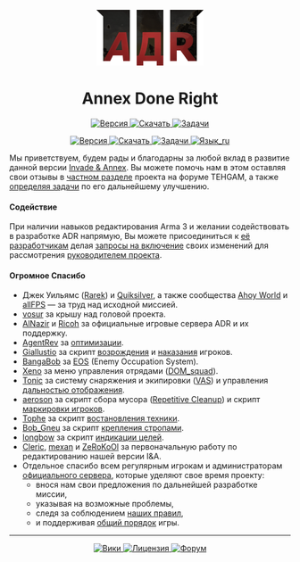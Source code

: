 <p align="center">
  <a href="https://github.com/TEHGAM/ADR">
    <img src="https://raw.githubusercontent.com/Tourorist/TPS/master/rw2/adr-logo-03.png"
         width="192"
         alt="Annex Done Right" />
  </a>
</p>
<h1 align="center">Annex Done Right</h1>
<p align="center">
  <a href="https://github.com/TEHGAM/ADR/wiki/ADR:-История">
    <img src="http://img.shields.io/badge/Версия-3.4.5-blue.svg?style=flat"
         alt="Версия" />
  </a>
  <a href="https://github.com/TEHGAM/ADR/raw/master/Annex_Done_Right.Altis.pbo">
    <img src="http://img.shields.io/badge/Скачать-1.13_МБ-green.svg?style=flat"
         alt="Скачать" />
  </a>
  <a href="https://github.com/TEHGAM/ADR/issues">
    <img src="http://img.shields.io/github/issues-raw/TEHGAM/ADR.svg?label=Задачи&style=flat"
         alt="Задачи" />
  </a>
</p>
<p align="center">
  <a href="https://github.com/TEHGAM/ADR/wiki/ADR:-История">
    <img src="http://img.shields.io/badge/Версия-3.4.9-blue.svg?style=flat"
         alt="Версия" />
  </a>
  <a href="https://github.com/TEHGAM/ADR/blob/master/Annex_Done_Right_3_4_9.Altis.pbo">
    <img src="http://img.shields.io/badge/Скачать-1.23_МБ-green.svg?style=flat"
         alt="Скачать" />
  </a>
  <a href="https://github.com/TEHGAM/ADR/issues">
    <img src="http://img.shields.io/github/issues-raw/TEHGAM/ADR.svg?label=Задачи&style=flat"
         alt="Задачи" />
  </a>
  <a href=""><img src="http://img.shields.io/badge/Язык-RU-red.svg?style=flat" 
         alt="Язык_ru" />
  </a>
</p>
<p>
  Мы приветствуем, будем рады и благодарны за любой вклад в развитие данной версии <a href="https://bitbucket.org/ahoyworld/aw-i-a-2">Invade &amp; Annex</a>. Вы можете помочь нам в этом оставляя свои отзывы в <a href="http://www.tehgam.com/viewforum.php?f=36">частном разделе</a> проекта на форуме TEHGAM, а также <a href="https://github.com/TEHGAM/ADR/issues">определяя задачи</a> по его дальнейшему улучшению.
</p>
<h4>Содействие</h4>
<p>
  При наличии навыков редактирования Arma 3 и желании содействовать в разработке ADR напрямую, Вы можете присоединиться к <a href="https://github.com/TEHGAM/ADR/graphs/contributors">её разработчикам</a> делая <a href="https://github.com/TEHGAM/ADR/pulls?q=is%3Apr+is%3Aclosed">запросы на включение</a> своих изменений для рассмотрения <a href="https://github.com/tym32167">руководителем проекта</a>.
</p>
<h4>Огромное Спасибо</h4>
<ul>
  <li>
    Джек Уильямс (<a href="https://bitbucket.org/Rarek">Rarek</a>) и <a href="http://forums.bistudio.com/member.php?111918-MDCCLXXVI">Quiksilver</a>, а также сообщества <a href="http://www.ahoyworld.co.uk/">Ahoy World</a> и <a href="http://allfps.com.au/">allFPS</a> — за труд над исходной миссией.
  </li>
  <li>
    <a href="https://github.com/vosur">vosur</a> за крышу над головой проекта.
  </li>
  <li>
    <a href="https://github.com/AlNazir">AlNazir</a> и <a href="http://www.tehgam.com/memberlist.php?mode=viewprofile&u=63">Ricoh</a> за официальные игровые сервера ADR и их поддержку.
  </li>
  <li>
    <a href="https://github.com/AgentRev">AgentRev</a> за <a href="https://github.com/TEHGAM/ADR/blob/master/Annex_Done_Right.Altis/scripts/fpsFix/vehicleManager.sqf">оптимизации</a>.
  </li>
  <li>
    <a href="http://www.giallustio.altervista.org/">Giallustio</a> за скрипт <a href="http://www.armaholic.com/page.php?id=18955">возрождения</a> и <a href="http://www.armaholic.com/page.php?id=19099">наказания</a> игроков.
  </li>
  <li>
    <a href="http://forums.bistudio.com/member.php?91717-BangaBob">BangaBob</a> за <a href="http://www.armaholic.com/page.php?id=20262">EOS</a> (Enemy Occupation System).
  </li>
  <li>
    <a href="http://dev.withsix.com/users/22">Xeno</a> за меню управления отрядами (<a href="https://github.com/TEHGAM/ADR/blob/master/Annex_Done_Right.Altis/scripts/DOM_squad">DOM_squad</a>).
  </li>
  <li>
    <a href="http://forums.bistudio.com/member.php?75622-Tonic-_-">Tonic</a> за систему снаряжения и экипировки (<a href="http://www.armaholic.com/page.php?id=19134">VAS</a>) и управления <a href="http://www.armaholic.com/page.php?id=19751">дальностью отображения</a>.
  </li>
  <li>
    <a href="https://github.com/aeroson">aeroson</a> за скрипт сбора мусора (<a href="https://github.com/aeroson/a3-misc/blob/master/repetitive_cleanup.sqf">Repetitive Cleanup</a>) и скрипт <a href="https://github.com/aeroson/a3-misc/blob/master/player_markers.sqf">маркировки игроков</a>.
  </li>
  <li>
    <a href="http://meadows.se/">Tophe</a> за скрипт <a href="http://www.armaholic.com/page.php?id=6080">востановления техники</a>.
  </li>
  <li>
    <a href="http://gneu.org/">Bob_Gneu</a> за скрипт <a href="http://www.armaholic.com/page.php?id=20530">крепления стропами</a>.
  </li>
  <li>
    <a href="https://github.com/ussrlongbow/">longbow</a> за скрипт <a href="http://www.armaholic.com/page.php?id=27039">индикации целей</a>.
  </li>
  <li>
    <a href="http://www.tehgam.com/memberlist.php?mode=viewprofile&u=159">Cleric</a>, <a href="http://www.tehgam.com/memberlist.php?mode=viewprofile&u=2">mexan</a> и <a href="https://github.com/ZeRoKoOl13">ZeRoKoOl</a> за первоначальную работу по редактированию нашей версии I&amp;A.
  </li>
  <li>
    Отдельное спасибо всем регулярным игрокам и администраторам <a href="https://github.com/TEHGAM/ADR/wiki/T2: Сводка">официального сервера</a>, которые уделяют свое время проекту:
    <ul>
      <li>внося нам свои предложения по дальнейшей разработке миссии,</li>
      <li>указывая на возможные проблемы,</li>
      <li>следя за соблюдением <a href="https://github.com/TEHGAM/ADR/wiki/Правила">наших правил</a>,</li>
      <li>и поддерживая <a href="http://tehgam.com/viewtopic.php?f=11&t=6">общий порядок</a> игры.</li>
    </ul>
  </li>
</ul>
<hr />
<p align="center">
  <a href="https://github.com/TEHGAM/ADR/wiki">
    <img src="https://img.shields.io/badge/ADR-Вики-orange.svg?style=flat"
         alt="Вики" />
  </a>
  <a href="https://github.com/TEHGAM/ADR/blob/master/LICENSE">
    <img src="http://img.shields.io/badge/Лицензия-MIT-red.svg?style=flat"
         alt="Лицензия" />
  </a>
  <a href="http://www.tehgam.com/">
    <img src="https://img.shields.io/badge/TEHGAM-Форум-lightgrey.svg?style=flat"
         alt="Форум" />
  </a>
  </p>
